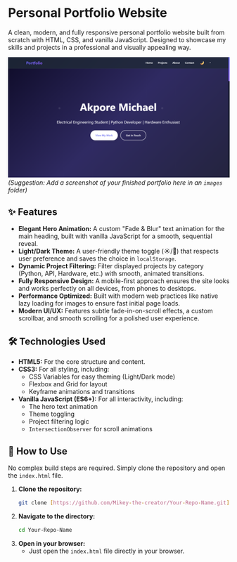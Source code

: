 # Personal Portfolio Website

A clean, modern, and fully responsive personal portfolio website built from scratch with HTML, CSS, and vanilla JavaScript. Designed to showcase my skills and projects in a professional and visually appealing way.


![Portfolio Screenshot](Screenshot.png)
*(Suggestion: Add a screenshot of your finished portfolio here in an `images` folder)*

## ✨ Features

- **Elegant Hero Animation:** A custom "Fade & Blur" text animation for the main heading, built with vanilla JavaScript for a smooth, sequential reveal.
- **Light/Dark Theme:** A user-friendly theme toggle (☀️/🌙) that respects user preference and saves the choice in `localStorage`.
- **Dynamic Project Filtering:** Filter displayed projects by category (Python, API, Hardware, etc.) with smooth, animated transitions.
- **Fully Responsive Design:** A mobile-first approach ensures the site looks and works perfectly on all devices, from phones to desktops.
- **Performance Optimized:** Built with modern web practices like native lazy loading for images to ensure fast initial page loads.
- **Modern UI/UX:** Features subtle fade-in-on-scroll effects, a custom scrollbar, and smooth scrolling for a polished user experience.

## 🛠️ Technologies Used

- **HTML5:** For the core structure and content.
- **CSS3:** For all styling, including:
  - CSS Variables for easy theming (Light/Dark mode)
  - Flexbox and Grid for layout
  - Keyframe animations and transitions
- **Vanilla JavaScript (ES6+):** For all interactivity, including:
  - The hero text animation
  - Theme toggling
  - Project filtering logic
  - `IntersectionObserver` for scroll animations

## 🚀 How to Use

No complex build steps are required. Simply clone the repository and open the `index.html` file.

1.  **Clone the repository:**
    ```sh
    git clone [https://github.com/Mikey-the-creator/Your-Repo-Name.git](https://github.com/Mikey-the-creator/Your-Repo-Name.git)
    ```
2.  **Navigate to the directory:**
    ```sh
    cd Your-Repo-Name
    ```
3.  **Open in your browser:**
    - Just open the `index.html` file directly in your browser.

